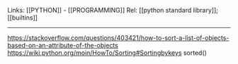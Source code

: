 Links: [[PYTHON]] - [[PROGRAMMING]]
Rel: [[python standard library]]; [[builtins]]

--- 

https://stackoverflow.com/questions/403421/how-to-sort-a-list-of-objects-based-on-an-attribute-of-the-objects
https://wiki.python.org/moin/HowTo/Sorting#Sortingbykeys
sorted()